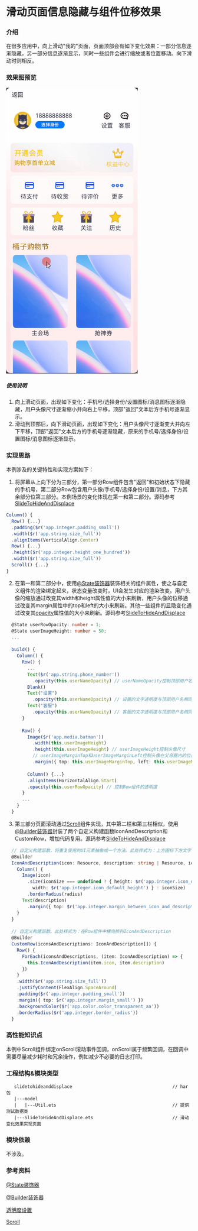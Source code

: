# 滑动页面信息隐藏与组件位移效果

### 介绍

在很多应用中，向上滑动"我的"页面，页面顶部会有如下变化效果：一部分信息逐渐隐藏，另一部分信息逐渐显示，同时一些组件会进行缩放或者位置移动。向下滑动时则相反。

### 效果图预览

![](../../product/entry/src/main/resources/base/media/slide_to_hide_and_displace.gif)

##### 使用说明

1. 向上滑动页面，出现如下变化：手机号/选择身份/设置图标/消息图标逐渐隐藏，用户头像尺寸逐渐缩小并向右上平移，顶部"返回"文本后方手机号逐渐显示。
2. 滑动到顶部后，向下滑动页面，出现如下变化：用户头像尺寸逐渐变大并向左下平移，顶部"返回"文本后方的手机号逐渐隐藏，原来的手机号/选择身份/设置图标/消息图标逐渐显示。

### 实现思路

本例涉及的关键特性和实现方案如下：

1. 将屏幕从上向下分为三部分，第一部分Row组件包含"返回"和初始状态下隐藏的手机号，第二部分Row包含用户头像/手机号/选择身份/设置/消息，下方其余部分位第三部分。本例场景的变化体现在第一和第二部分。源码参考[SlideToHideAndDisplace](./src/main/ets/SlideToHideAndDisplace.ets)
```typescript
Column() {
  Row() {...}
  .padding($r('app.integer.padding_small'))
  .width($r('app.string.size_full'))
  .alignItems(VerticalAlign.Center)
  Row() {...}
  .height($r('app.integer.height_one_hundred'))
  .width($r('app.string.size_full'))
  Scroll() {...}
}
```
2. 在第一和第二部分中，使用[@State装饰器](https://developer.huawei.com/consumer/cn/doc/harmonyos-guides/arkts-state-0000001774279614)装饰相关的组件属性，使之与自定义组件的渲染绑定起来，状态变量改变时，UI会发生对应的渲染改变。用户头像的缩放通过改变其width和height属性值的大小来刷新，用户头像的位移通过改变其margin属性中的top和left的大小来刷新。其他一些组件的显隐变化通过改变其[opacity](https://developer.huawei.com/consumer/cn/doc/harmonyos-references/ts-universal-attributes-opacity-0000001820880817)属性值的大小来刷新。源码参考[SlideToHideAndDisplace](./src/main/ets/SlideToHideAndDisplace.ets)
```typescript
  @State userRowOpacity: number = 1;
  @State userImageHeight: number = 50;
  ...

  build() {
    Column() {
      Row() {
        ...
        Text($r('app.string.phone_number'))
          .opacity(this.userNameOpacity) // userNameOpacity控制顶部用户名的透明度
        Blank()
        Text("设置")
          .opacity(this.userNameOpacity) // 设置的文字透明度与顶部用户名相同
        Text("客服")
          .opacity(this.userNameOpacity) // 客服的文字透明度与顶部用户名相同
      }

      Row() {
        Image($r('app.media.batman'))
          .width(this.userImageHeight)
          .height(this.userImageHeight) // userImageHeight控制头像尺寸
          // userImageMarginTop和userImageMarginLeft控制头像在父容器内的位置
          .margin({ top: this.userImageMarginTop, left: this.userImageMarginLeft })

        Column() {...}
        .alignItems(HorizontalAlign.Start)
        .opacity(this.userRowOpacity) // 控制Row组件的透明度
      }
      ...
    }
  }
```
3. 第三部分页面滚动通过[Scroll](https://developer.huawei.com/consumer/cn/doc/harmonyos-references/ts-container-scroll-0000001821000913)组件实现，其中第二栏和第三栏相似，使用[@Builder装饰器](https://developer.huawei.com/consumer/cn/doc/harmonyos-guides/arkts-builder-0000001774119930)封装了两个自定义构建函数IconAndDescription和CustomRow，增加代码复用。源码参考[SlideToHideAndDisplace](./src/main/ets/SlideToHideAndDisplace.ets)
```typescript
  // 自定义构建函数，将重复使用的UI元素抽象成一个方法。此处样式为：上方图标下方文字
  @Builder
  IconAndDescription(icon: Resource, description: string | Resource, iconSize?: Size, radius?: number) {
    Column() {
      Image(icon)
        .size(iconSize === undefined ? { height: $r('app.integer.icon_default_height'),
          width: $r('app.integer.icon_default_height') } : iconSize)
        .borderRadius(radius)
      Text(description)
        .margin({ top: $r('app.integer.margin_between_icon_and_description') })
    }
  }

  // 自定义构建函数。此处样式为：在Row组件中横向排列IconAndDescription
  @Builder
  CustomRow(iconsAndDescriptions: IconAndDescription[]) {
    Row() {
      ForEach(iconsAndDescriptions, (item: IconAndDescription) => {
        this.IconAndDescription(item.icon, item.description)
      })
    }
    .width($r('app.string.size_full'))
    .justifyContent(FlexAlign.SpaceAround)
    .padding($r('app.integer.padding_small'))
    .margin({ top: $r('app.integer.margin_small') })
    .backgroundColor($r('app.color.color_transparent_aa'))
    .borderRadius($r('app.integer.border_radius'))
  }
```
### 高性能知识点

本例中Scroll组件绑定onScroll滚动事件回调，onScroll属于频繁回调，在回调中需要尽量减少耗时和冗余操作，例如减少不必要的日志打印。

### 工程结构&模块类型

```
   slidetohideanddisplace                                      // har包
   |---model
   |   |---Util.ets                         				   // 提供测试数据类     
   |---SlideToHideAndDisplace.ets                              // 滑动变化效果实现页面
```

### 模块依赖

不涉及。

### 参考资料

[@State装饰器](https://developer.huawei.com/consumer/cn/doc/harmonyos-guides/arkts-state-0000001774279614)

[@Builder装饰器](https://developer.huawei.com/consumer/cn/doc/harmonyos-guides/arkts-builder-0000001774119930)

[透明度设置](https://developer.huawei.com/consumer/cn/doc/harmonyos-references/ts-universal-attributes-opacity-0000001820880817)

[Scroll](https://developer.huawei.com/consumer/cn/doc/harmonyos-references/ts-container-scroll-0000001821000913)

